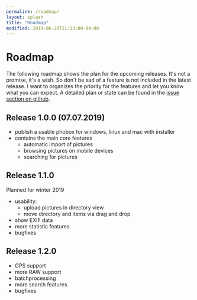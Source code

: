 ```yaml
---
permalink: /roadmap/
layout: splash
title: "Roadmap"
modified: 2019-06-20T21:13:00-04:00
---
```


# Roadmap

The following roadmap shows the plan for the upcoming releases. It's not a promise, it's a wish. So don't be sad of a feature is not included in the latest release. I want to organizes the priority for the features and let you know what you can expect. A detailed plan or state can be found in the [issue section on github](https://github.com/phoboxhq/phobox/issues?q=is%3Aopen+is%3Aissue+milestone%3A%22Version+1.0.0%22).

## Release 1.0.0 (07.07.2019)

 * publish a usable phobox for windows, linux and mac with installer
 * contains the main core features
   * automatic import of pictures
   * browsing pictures on mobile devices
   * searching for pictures

## Release 1.1.0

Planned for winter 2019
 * usability: 
   * upload pictures in directory view
   * move directory and items via drag and drop
 * show EXIF data
 * more statistic features
 * bugfixes

## Release 1.2.0

 * GPS support
 * more RAW support
 * batchprocessing
 * more search features
 * bugfixes
 
